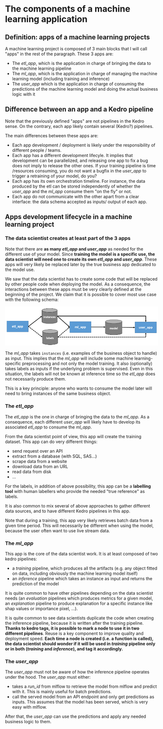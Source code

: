 # The components of a machine learning application

## Definition: apps of a machine learning projects

A machine learning project is composed of 3 main blocks that I will call "apps" in the rest of the paragraph. These 3 apps are:

- The *etl_app*, which is the application in charge of bringing the data to the machine learning pipeline
- The *ml_app*, which is the application in charge of managing the machine learning model (including training and inference)
- The *user_app* which is the application in charge of consuming the predictions of the machine learning model and doing the actual business logic with it

## Difference between an app and a Kedro pipeline

Note that the previously defined "apps" are not pipelines in the Kedro sense. On the contrary, each app likely contain several (Kedro?) pipelines.  

The main differences between these apps are:

- Each app development / deployment  is likely under the responsibility of different people / teams.
- Each app has a different development lifecyle. It implies that development can be parallelized, and releasing one app to fix a bug does not imply to release the other ones. If your training pipeline is time /resources consuming, you do not want a bugfix in the *user_app* to trigger a retraining of your model, do you?
- Each app has its own orchestration timeline. For instance, the data produced by the etl can be stored independently of whether the *user_app* and the *ml_app* consume them "on the fly" or not.
- Each app do not communicate with the other apart from a clear interface: the data schema accepted as inputs/ output of each app.

## Apps development lifecycle in a machine learning project

### The data scientist creates at least part of the 3 apps

Note that there are **as many _etl_app_ and _user_app_** as needed for the different use of your model. Since **training the model is a specific use, the data scientist will need one to create its own _etl_app_ and _user_app_**. These apps will very likely be replaced later by the true business app dedicated to the model use.

We saw that the data scientist has to create some code that will be replaced by other people code when deploying the model. As a consequence, the interactions between these apps must be very clearly defined at the beginning of the project. We claim that it is possible to cover most use case with the following schema:

![apps_interaction](../imgs/apps_interaction.png)

The *ml_app* takes `instances` (i.e. examples of the business object to handle) as input. This implies that the *ml_app* will include some machine learning-specific preprocessing and not only the model training. It also (optionally) takes labels as inputs if the underlying problem is supervised. Even in this situation, the labels will not be known at inference time so the *etl_app* does not necessarily produce them.

This is a key principle: anyone who wants to consume the model later will need to bring instances of the same business object.

### The *etl_app*

The *etl_app* is the one in charge of bringing the data to the *ml_app*. As a consequence, each different *user_app* will likely have to develop its associated *etl_app* to consume the *ml_app*.

From the data scientist point of view, this app will create the training dataset. This app can do very different things:

- send request over an API
- extract from a database (with SQL, SAS...)
- scrape data from a website
- download data from an URL
- read data from disk
- ...

For the labels, in addition of above possibility, this app can be a **labelling tool** with human labellers who provide the needed "true reference" as labels.

It is also common to mix several of above approaches to gather different data sources, and to have different Kedro pipelines in this app.

Note that during a training, this app very likely retrieves batch data from a given time period. This will necessarily be different when using the model, because the user often want to use live stream data.

### The *ml_app*

This app is the core of the data scientist work. It is at least composed of two kedro pipelines:

- a *training* pipeline, which produces all the artifacts (e.g. any object fitted on data, including obviously the machine learning model itself)
- an *inference* pipeline which takes an instance as input and returns the prediction of the model

It is quite common to have other pipelines depending on the data scientist needs (an *evaluation* pipelines which produces metrics for a given model, an *explanation* pipeline to produce explanation for a specific instance like shap values or importance pixel, ...).

It is quite common to see data scientists duplicate the code when creating the inference pipeline, because it is written after the training pipeline. **Thanks to kedro tags, it is possible to mark a node to use it in two different pipelines**. Reuse is a key component to improve quality and deployment speed. **Each time a node is created (i.e. a function is called), the data scientist should wonder if it will be used in *training* pipeline only or in both (*training* and *inference*), and tag it accordingly.**

### The *user_app*

The *user_app* must not be aware of how the inference pipeline operates under the hood. The *user_app* must either:

- takes a *run_id* from mlflow to retrieve the model from mlflow and predict with it. This is mainly useful for batch predictions.
- call the served model from an API endpoint and only get predictions as inputs. This assumes that the model has been served, which is very easy with mlflow.

After that, the *user_app* can use the predictions and apply any needed business logic to them.
